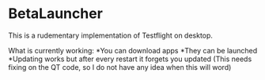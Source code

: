 BetaLauncher
============

This is a rudementary implementation of Testflight on desktop.

What is currently working:
*You can download apps
*They can be launched
*Updating works but after every restart it forgets you updated (This needs fixing on the QT code, so I do not have any idea when this will word)
